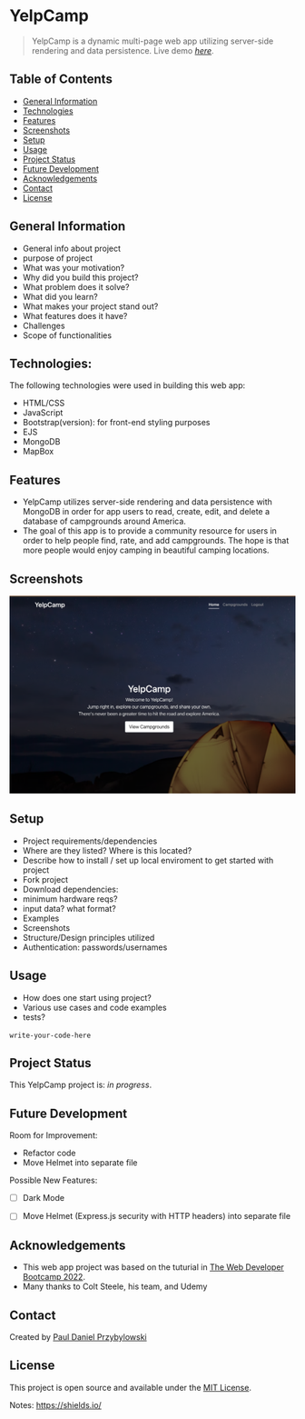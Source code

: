 # YelpCamp 

> YelpCamp is a dynamic multi-page web app utilizing server-side rendering and data persistence.
> Live demo [_here_](https://cryptic-falls-28870.herokuapp.com/).


## Table of Contents 

* [General Information](#general-information)
* [Technologies](#technologies)
* [Features](#features)
* [Screenshots](#screenshots)
* [Setup](#setup)
* [Usage](#usage)
* [Project Status](#project-status)
* [Future Development](#future-development)
* [Acknowledgements](#acknowledgements)
* [Contact](#contact)
* [License](#license)


## General Information
- General info about project
- purpose of project
- What was your motivation?
- Why did you build this project?
- What problem does it solve?
- What did you learn?
- What makes your project stand out?
- What features does it have?
- Challenges
- Scope of functionalities 


## Technologies:
The following technologies were used in building this web app: 

- HTML/CSS
- JavaScript
- Bootstrap(version): for front-end styling purposes
- EJS
- MongoDB
- MapBox


## Features
- YelpCamp utilizes server-side rendering and data persistence with MongoDB in order for app users to read, create, edit, and delete a database of campgrounds around America. 
- The goal of this app is to provide a community resource for users in order to help people find, rate, and add campgrounds.  The hope is that more people would enjoy camping in beautiful camping locations.

## Screenshots
![Screenshot of Landing Page](./images/screenshot1.png)

## Setup
- Project requirements/dependencies
- Where are they listed? Where is this located?
- Describe how to install / set up local enviroment to get started with project
- Fork project
- Download dependencies:
- minimum hardware reqs?
- input data? what format?
- Examples 
- Screenshots
- Structure/Design principles utilized
- Authentication: passwords/usernames 

## Usage
- How does one start using project?
- Various use cases and code examples
- tests?

`write-your-code-here`

## Project Status
This YelpCamp project is: _in progress_.

## Future Development
Room for Improvement:
- Refactor code
- Move Helmet into separate file

Possible New Features:
- [ ] Dark Mode
- [ ] Move Helmet (Express.js security with HTTP headers) into separate file


## Acknowledgements 
- This web app project was based on the tuturial in [The Web Developer Bootcamp 2022](https://www.udemy.com/course/the-web-developer-bootcamp/).
- Many thanks to Colt Steele, his team, and Udemy


## Contact
Created by [Paul Daniel Przybylowski](https://paulprzybylowski.github.io)


## License 
This project is open source and available under the [MIT License](https://github.com/git/git-scm.com/blob/main/MIT-LICENSE.txt).



Notes:
https://shields.io/






